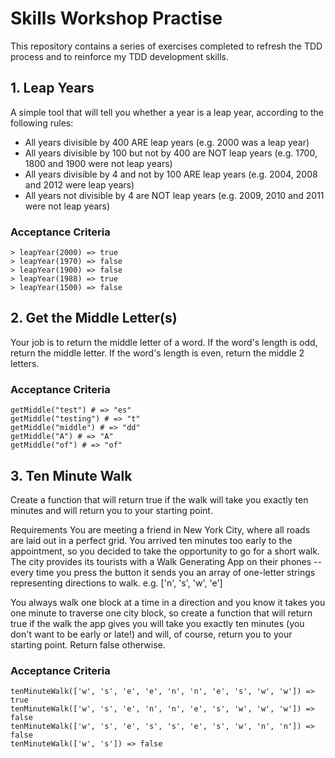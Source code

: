 # Skills Workshop Practise

This repository contains a series of exercises completed to refresh the TDD process and to reinforce my TDD development skills.

## 1. Leap Years
A simple tool that will tell you whether a year is a leap year, according to the following rules:

- All years divisible by 400 ARE leap years (e.g. 2000 was a leap year)
- All years divisible by 100 but not by 400 are NOT leap years (e.g. 1700, 1800 and 1900 were not leap years)
- All years divisible by 4 and not by 100 ARE leap years (e.g. 2004, 2008 and 2012 were leap years)
- All years not divisible by 4 are NOT leap years (e.g. 2009, 2010 and 2011 were not leap years)

### Acceptance Criteria

```
> leapYear(2000) => true
> leapYear(1970) => false
> leapYear(1900) => false
> leapYear(1988) => true
> leapYear(1500) => false
```

## 2. Get the Middle Letter(s)

Your job is to return the middle letter of a word. If the word's length is odd, return the middle letter. If the word's length is even, return the middle 2 letters.

### Acceptance Criteria

```
getMiddle("test") # => "es"
getMiddle("testing") # => "t"
getMiddle("middle") # => "dd"
getMiddle("A") # => "A"
getMiddle("of") # => "of"
```

## 3. Ten Minute Walk

Create a function that will return true if the walk will take you exactly ten minutes and will return you to your starting point.

Requirements
You are meeting a friend in New York City, where all roads are laid out in a perfect grid. You arrived ten minutes too early to the appointment, so you decided to take the opportunity to go for a short walk.
The city provides its tourists with a Walk Generating App on their phones -- every time you press the button it sends you an array of one-letter strings representing directions to walk. e.g. ['n', 's', 'w', 'e']

You always walk one block at a time in a direction and you know it takes you one minute to traverse one city block, so create a function that will return true if the walk the app gives you will take you exactly ten minutes (you don't want to be early or late!) and will, of course, return you to your starting point. Return false otherwise.

### Acceptance Criteria
```
tenMinuteWalk(['w', 's', 'e', 'e', 'n', 'n', 'e', 's', 'w', 'w']) => true
tenMinuteWalk(['w', 's', 'e', 'n', 'n', 'e', 's', 'w', 'w', 'w']) => false
tenMinuteWalk(['w', 's', 'e', 's', 's', 'e', 's', 'w', 'n', 'n']) => false
tenMinuteWalk(['w', 's']) => false
```